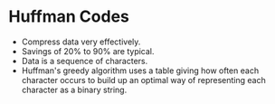 # Huffman Codes
- Compress data very effectively.
- Savings of 20% to 90% are typical.
- Data is a sequence of characters.
- Huffman's greedy algorithm uses a table giving how often each character occurs to build up an optimal way of representing each character as a binary string.